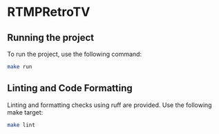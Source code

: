 # RTMPRetroTV

## Running the project

To run the project, use the following command:
```bash
make run
```

## Linting and Code Formatting
Linting and formatting checks using ruff are provided. Use the following make target:
```bash
make lint
```
